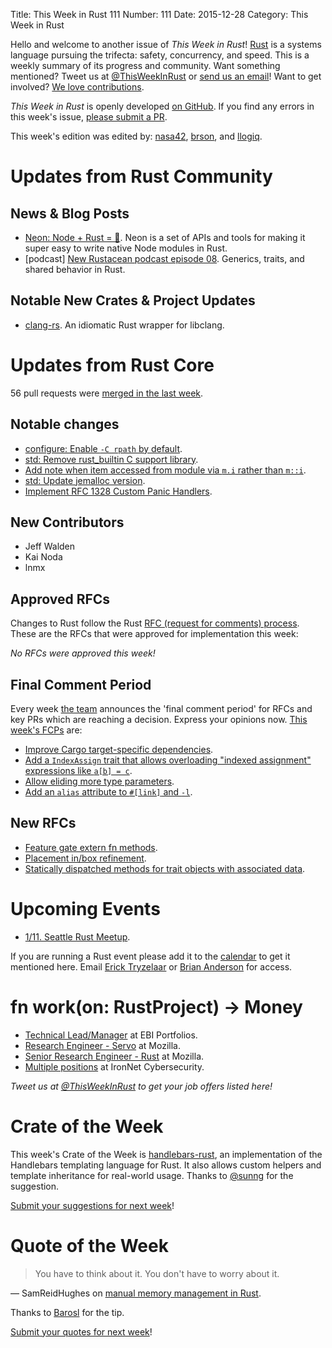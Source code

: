Title: This Week in Rust 111
Number: 111
Date: 2015-12-28
Category: This Week in Rust

Hello and welcome to another issue of *This Week in Rust*!
[Rust](http://rust-lang.org) is a systems language pursuing the trifecta:
safety, concurrency, and speed. This is a weekly summary of its progress and
community. Want something mentioned? Tweet us at [@ThisWeekInRust](https://twitter.com/ThisWeekInRust) or [send us an
email](mailto:corey@octayn.net?subject=This%20Week%20in%20Rust%20Suggestion)!
Want to get involved? [We love
contributions](https://github.com/rust-lang/rust/blob/master/CONTRIBUTING.md).

*This Week in Rust* is openly developed [on GitHub](https://github.com/cmr/this-week-in-rust).
If you find any errors in this week's issue, [please submit a PR](https://github.com/cmr/this-week-in-rust/pulls).

This week's edition was edited by: [nasa42](https://github.com/nasa42), [brson](https://github.com/brson), and [llogiq](https://github.com/llogiq).


# Updates from Rust Community

## News & Blog Posts

* [Neon: Node + Rust = 💖](http://calculist.org/blog/2015/12/23/neon-node-rust/). Neon is a set of APIs and tools for making it super easy to write native Node modules in Rust.
* [podcast] [New Rustacean podcast episode 08](http://www.newrustacean.com/show_notes/e008/). Generics, traits, and shared behavior in Rust.

## Notable New Crates & Project Updates

* [clang-rs](https://github.com/KyleMayes/clang-rs). An idiomatic Rust wrapper for libclang.

# Updates from Rust Core

56 pull requests were [merged in the last week][merged].

[merged]: https://github.com/issues?q=is%3Apr+org%3Arust-lang+is%3Amerged+merged%3A2015-12-21..2015-12-28

## Notable changes

* [configure: Enable `-C rpath` by default](https://github.com/rust-lang/rust/pull/30353).
* [std: Remove rust_builtin C support library](https://github.com/rust-lang/rust/pull/30175).
* [Add note when item accessed from module via `m.i` rather than `m::i`](https://github.com/rust-lang/rust/pull/30413).
* [std: Update jemalloc version](https://github.com/rust-lang/rust/pull/30434).
* [Implement RFC 1328 Custom Panic Handlers](https://github.com/rust-lang/rust/pull/30485).
 
## New Contributors

* Jeff Walden
* Kai Noda
* lnmx

## Approved RFCs

Changes to Rust follow the Rust [RFC (request for comments)
process](https://github.com/rust-lang/rfcs#rust-rfcs). These
are the RFCs that were approved for implementation this week:

*No RFCs were approved this week!*

## Final Comment Period

Every week [the team](https://rust-lang.org/team.html) announces the
'final comment period' for RFCs and key PRs which are reaching a
decision. Express your opinions now. [This week's FCPs][fcp] are:

[fcp]: https://github.com/issues?utf8=%E2%9C%93&q=is%3Apr+org%3Arust-lang+label%3Afinal-comment-period+is%3Aopen

* [Improve Cargo target-specific dependencies](https://github.com/rust-lang/rfcs/pull/1361).
* [Add a `IndexAssign` trait that allows overloading "indexed assignment" expressions like `a[b] = c`](https://github.com/rust-lang/rfcs/pull/1129).
* [Allow eliding more type parameters](https://github.com/rust-lang/rfcs/pull/1196).
* [Add an `alias` attribute to `#[link]` and `-l`](https://github.com/rust-lang/rfcs/pull/1296).

## New RFCs

* [Feature gate extern fn methods](https://github.com/rust-lang/rfcs/pull/1429).
* [Placement in/box refinement](https://github.com/rust-lang/rfcs/pull/1426).
* [Statically dispatched methods for trait objects with associated data](https://github.com/rust-lang/rfcs/pull/1431).

# Upcoming Events

* [1/11. Seattle Rust Meetup](https://www.eventbrite.com/e/mozilla-rust-seattle-meetup-tickets-12222326307).

If you are running a Rust event please add it to the [calendar] to get
it mentioned here. Email [Erick Tryzelaar][erickt] or [Brian
Anderson][brson] for access.

[calendar]: https://www.google.com/calendar/embed?src=apd9vmbc22egenmtu5l6c5jbfc%40group.calendar.google.com
[erickt]: mailto:erick.tryzelaar@gmail.com
[brson]: mailto:banderson@mozilla.com

# fn work(on: RustProject) -> Money

* [Technical Lead/Manager](https://ebip.co.uk/careers) at EBI Portfolios.
* [Research Engineer - Servo](https://careers.mozilla.org/en-US/position/ozy21fwU) at Mozilla.
* [Senior Research Engineer - Rust](https://careers.mozilla.org/en-US/position/o0H41fww) at Mozilla.
* [Multiple positions](http://rust.jobboard.io/employers/6824-ironnet-cybersecurity) at IronNet Cybersecurity.

*Tweet us at [@ThisWeekInRust](https://twitter.com/ThisWeekInRust) to get your job offers listed here!*

# Crate of the Week

This week's Crate of the Week is [handlebars-rust](https://github.com/sunng87/handlebars-rust), an implementation of the Handlebars templating language for Rust. It also allows custom helpers and template inheritance for real-world usage. Thanks to [@sunng](https://users.rust-lang.org/users/sunng) for the suggestion.

[Submit your suggestions for next week][submit_crate]!

[submit_crate]: https://users.rust-lang.org/t/crate-of-the-week/2704

# Quote of the Week

> You have to think about it. You don't have to worry about it.

— SamReidHughes on [manual memory management in Rust](https://news.ycombinator.com/item?id=10711997).

Thanks to [Barosl](https://users.rust-lang.org/users/barosl) for the tip.

[Submit your quotes for next week][submit]!

[submit]: http://users.rust-lang.org/t/twir-quote-of-the-week/328
